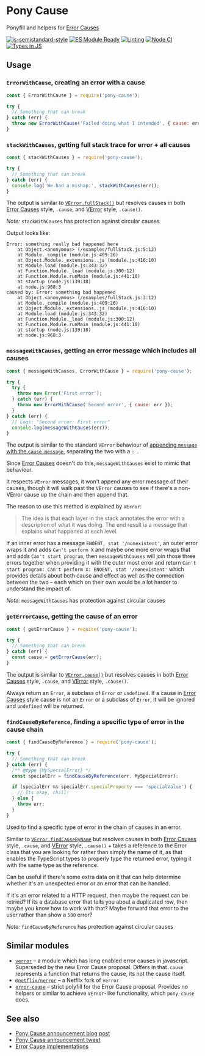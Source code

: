 # Pony Cause

Ponyfill and helpers for [Error Causes](https://github.com/tc39/proposal-error-cause)

[![js-semistandard-style](https://img.shields.io/badge/code%20style-semistandard-brightgreen.svg?style=flat)](https://github.com/standard/semistandard)
[![ES Module Ready](https://img.shields.io/badge/es%20module%20ready-yes-success.svg)](https://esmodules.dev/)
[![Linting](https://github.com/voxpelli/pony-cause/actions/workflows/lint.yml/badge.svg)](https://github.com/voxpelli/pony-cause/actions/workflows/lint.yml)
[![Node CI](https://github.com/voxpelli/pony-cause/actions/workflows/nodejs.yml/badge.svg)](https://github.com/voxpelli/pony-cause/actions/workflows/nodejs.yml)
[![Types in JS](https://img.shields.io/badge/types_in_js-yes-FF057C)](https://github.com/voxpelli/types-in-js)

## Usage

### `ErrorWithCause`, creating an error with a cause

```javascript
const { ErrorWithCause } = require('pony-cause');

try {
  // Something that can break
} catch (err) {
  throw new ErrorWithCause('Failed doing what I intended', { cause: err });
}
```

### `stackWithCauses`, getting full stack trace for error + all causes

```javascript
const { stackWithCauses } = require('pony-cause');

try {
  // Something that can break
} catch (err) {
  console.log('We had a mishap:', stackWithCauses(err));
}
```

The output is similar to [`VError.fullStack()`](https://github.com/joyent/node-verror#verrorfullstackerr) but resolves causes in both [Error Causes](https://github.com/tc39/proposal-error-cause) style, `.cause`, and [VError](https://github.com/joyent/node-verror) style, `.cause()`.

_Note:_ `stackWithCauses` has protection against circular causes

Output looks like:

```
Error: something really bad happened here
    at Object.<anonymous> (/examples/fullStack.js:5:12)
    at Module._compile (module.js:409:26)
    at Object.Module._extensions..js (module.js:416:10)
    at Module.load (module.js:343:32)
    at Function.Module._load (module.js:300:12)
    at Function.Module.runMain (module.js:441:10)
    at startup (node.js:139:18)
    at node.js:968:3
caused by: Error: something bad happened
    at Object.<anonymous> (/examples/fullStack.js:3:12)
    at Module._compile (module.js:409:26)
    at Object.Module._extensions..js (module.js:416:10)
    at Module.load (module.js:343:32)
    at Function.Module._load (module.js:300:12)
    at Function.Module.runMain (module.js:441:10)
    at startup (node.js:139:18)
    at node.js:968:3
```

### `messageWithCauses`, getting an error message which includes all causes

```javascript
const { messageWithCauses, ErrorWithCause } = require('pony-cause');

try {
  try {
    throw new Error('First error');
  } catch (err) {
    throw new ErrorWithCause('Second error', { cause: err });
  }
} catch (err) {
  // Logs: "Second error: First error"
  console.log(messageWithCauses(err));
}
```

The output is similar to the standard `VError` behaviour of [appending `message` with the `cause.message`](https://github.com/joyent/node-verror#public-properties), separating the two with a `: `.

Since [Error Causes](https://github.com/tc39/proposal-error-cause) doesn't do this, `messageWithCauses` exist to mimic that behaviour.

It respects `VError` messages, it won't append any error message of their causes, though it will walk past the `VError` causes to see if there's a non-VError cause up the chain and then append that.

The reason to use this method is explained by `VError`:

> The idea is that each layer in the stack annotates the error with a description of what it was doing. The end result is a message that explains what happened at each level.

If an inner error has a message `ENOENT, stat '/nonexistent'`, an outer error wraps it and adds `Can't perform X` and maybe one more error wraps that and adds `Can't start program`, then `messageWithCauses` will join those three errors together when providing it with the outer most error and return `Can't start program: Can't perform X: ENOENT, stat '/nonexistent'` which provides details about both cause and effect as well as the connection between the two – each which on their own would be a lot harder to understand the impact of.

_Note:_ `messageWithCauses` has protection against circular causes

### `getErrorCause`, getting the cause of an error

```javascript
const { getErrorCause } = require('pony-cause');

try {
  // Something that can break
} catch (err) {
  const cause = getErrorCause(err);
}
```

The output is similar to [`VError.cause()`](https://github.com/joyent/node-verror#verrorcauseerr) but resolves causes in both [Error Causes](https://github.com/tc39/proposal-error-cause) style, `.cause`, and [VError](https://github.com/joyent/node-verror) style, `.cause()`.

Always return an `Error`, a subclass of `Error` or `undefined`. If a cause in [Error Causes](https://github.com/tc39/proposal-error-cause) style cause is not an `Error` or a subclass of `Error`, it will be ignored and `undefined` will be returned.

### `findCauseByReference`, finding a specific type of error in the cause chain

```javascript
const { findCauseByReference } = require('pony-cause');

try {
  // Something that can break
} catch (err) {
  /** @type {MySpecialError} */
  const specialErr = findCauseByReference(err, MySpecialError);

  if (specialErr && specialErr.specialProperty === 'specialValue') {
    // Its okay, chill!
  } else {
    throw err;
  }
}
```

Used to find a specific type of error in the chain of causes in an error.

Similar to [`VError.findCauseByName`](https://github.com/joyent/node-verror#verrorfindcausebynameerr-name) but resolves causes in both [Error Causes](https://github.com/tc39/proposal-error-cause) style, `.cause`, and [VError](https://github.com/joyent/node-verror) style, `.cause()` + takes a reference to the Error class that you are looking for rather than simply the name of it, as that enables the TypeScript types to properly type the returned error, typing it with the same type as the reference.

Can be useful if there's some extra data on it that can help determine whether it's an unexpected error or an error that can be handled.

If it's an error related to a HTTP request, then maybe the request can be retried? If its a database error that tells you about a duplicated row, then maybe you know how to work with that? Maybe forward that error to the user rather than show a `500` error?

_Note:_ `findCauseByReference` has protection against circular causes

## Similar modules

* [`verror`](https://www.npmjs.com/package/verror) – a module which has long enabled error causes in javascript. Superseded by the new Error Cause proposal. Differs in that`.cause` represents a function that returns the cause, its not the cause itself.
* [`@netflix/nerror`](https://www.npmjs.com/package/@netflix/nerror) – a Netflix fork of `verror`
* [`error-cause`](https://www.npmjs.com/package/error-cause) – strict polyfill for the Error Cause proposal. Provides no helpers or similar to achieve `VError`-like functionality, which `pony-cause` does.

## See also

* [Pony Cause announcement blog post](https://dev.to/voxpelli/pony-cause-1-0-error-causes-2l2o)
* [Pony Cause announcement tweet](https://twitter.com/voxpelli/status/1438476680537034756)
* [Error Cause implementations](https://github.com/tc39/proposal-error-cause#implementations)
